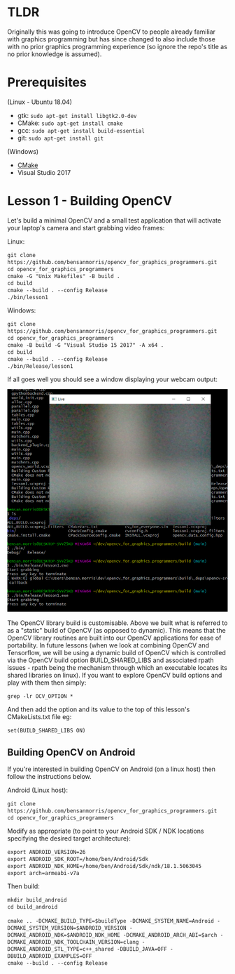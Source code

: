 # TLDR

Originally this was going to introduce OpenCV to people already familiar with graphics programming but has since changed to also include those with no prior graphics programming experience (so ignore the repo's title as no prior knowledge is assumed).

# Prerequisites

(Linux - Ubuntu 18.04)

- gtk: `sudo apt-get install libgtk2.0-dev`
- CMake: `sudo apt-get install cmake`
- gcc: `sudo apt-get install build-essential`
- git: `sudo apt-get install git`

(Windows)

- [CMake](https://cmake.org/download/)
- Visual Studio 2017

# Lesson 1 - Building OpenCV
Let's build a minimal OpenCV and a small test application that will activate your laptop's camera and start grabbing video frames:

Linux:
```
git clone https://github.com/bensanmorris/opencv_for_graphics_programmers.git
cd opencv_for_graphics_programmers
cmake -G "Unix Makefiles" -B build .
cd build
cmake --build . --config Release
./bin/lesson1
```
Windows:
```
git clone https://github.com/bensanmorris/opencv_for_graphics_programmers.git
cd opencv_for_graphics_programmers
cmake -B build -G "Visual Studio 15 2017" -A x64 .
cd build
cmake --build . --config Release
./bin/Release/lesson1
```
If all goes well you should see a window displaying your webcam output:

![](lesson1.png)

The OpenCV library build is customisable. Above we built what is referred to as a "static" build of OpenCV (as opposed to dynamic). This means that the OpenCV library routines are built into our OpenCV applications for ease of portability. In future lessons (when we look at combining OpenCV and Tensorflow, we will be using a dynamic build of OpenCV which is controlled via the OpenCV build option BUILD_SHARED_LIBS and associated rpath issues - rpath being the mechanism through which an executable locates its shared libraries on linux). If you want to explore OpenCV build options and play with them then simply:
```
grep -lr OCV_OPTION *
```

And then add the option and its value to the top of this lesson's CMakeLists.txt file eg:
```
set(BUILD_SHARED_LIBS ON)
```
## Building OpenCV on Android

If you're interested in building OpenCV on Android (on a linux host) then follow the instructions below.

Android (Linux host):
```
git clone https://github.com/bensanmorris/opencv_for_graphics_programmers.git
cd opencv_for_graphics_programmers
```
Modify as appropriate (to point to your Android SDK / NDK locations specifying the desired target architecture):
```
export ANDROID_VERSION=26
export ANDROID_SDK_ROOT=/home/ben/Android/Sdk
export ANDROID_NDK_HOME=/home/ben/Android/Sdk/ndk/18.1.5063045
export arch=armeabi-v7a
```
Then build:
```
mkdir build_android
cd build_android

cmake .. -DCMAKE_BUILD_TYPE=$buildType -DCMAKE_SYSTEM_NAME=Android -DCMAKE_SYSTEM_VERSION=$ANDROID_VERSION -DCMAKE_ANDROID_NDK=$ANDROID_NDK_HOME -DCMAKE_ANDROID_ARCH_ABI=$arch -DCMAKE_ANDROID_NDK_TOOLCHAIN_VERSION=clang -DCMAKE_ANDROID_STL_TYPE=c++_shared -DBUILD_JAVA=OFF -DBUILD_ANDROID_EXAMPLES=OFF
cmake --build . --config Release
```
